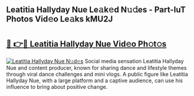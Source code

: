 ## Leatitia Hallyday Nue Le𝚊k𝚎d N𝚞𝚍es - Part-IuT Photos Vid𝚎o Le𝚊ks kMU2J

# <h2><a href="http://fb7haps.evod.top/?m=Leatitia+Hallyday+Nue">🔗 👉🔴 Leatitia Hallyday Nue Vid𝚎o Ph𝚘t𝚘s</a></h2>

[![Leatitia Hallyday Nue N𝚞d𝚎s](https://i.imgur.com/8V9OHl7.gif)](http://fb7haps.evod.top/?m=Leatitia+Hallyday+Nue)
Social media sensation Leatitia Hallyday Nue and content producer, known for sharing dance and lifestyle themes through viral dance challenges and mini vlogs. A public figure like Leatitia Hallyday Nue, with a large platform and a captive audience, can use his influence to bring about positive change. 
